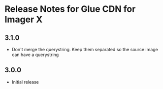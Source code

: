 # Release Notes for Glue CDN for Imager X

## 3.1.0

- Don't merge the querystring. Keep them separated so the source image can have a querystring

## 3.0.0

- Initial release
